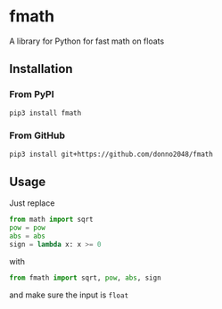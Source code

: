 # fmath

A library for Python for fast math on floats

## Installation

### From PyPI

```sh
pip3 install fmath
```

### From GitHub

```sh
pip3 install git+https://github.com/donno2048/fmath
```

## Usage

Just replace 

```py
from math import sqrt
pow = pow
abs = abs
sign = lambda x: x >= 0
```

with

```py
from fmath import sqrt, pow, abs, sign
```

and make sure the input is `float`

